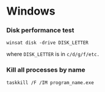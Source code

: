 # Windows

### Disk performance test

```shell
winsat disk -drive DISK_LETTER
```
where `DISK_LETTER` is in `c/d/g/f/etc.`

### Kill all processes by name

```shell
taskkill /F /IM program_name.exe
```
